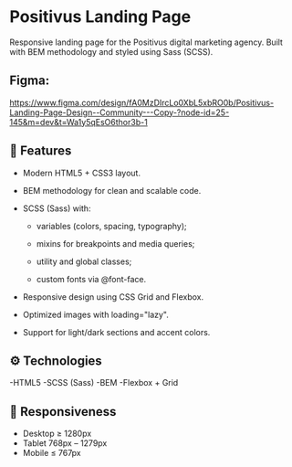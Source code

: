 # Positivus Landing Page
Responsive landing page for the Positivus digital marketing agency.
Built with BEM methodology and styled using Sass (SCSS).

## Figma:
https://www.figma.com/design/fA0MzDIrcLo0XbL5xbRO0b/Positivus-Landing-Page-Design--Community---Copy-?node-id=25-145&m=dev&t=Wa1y5qEsO6thor3b-1

## 🚀 Features

- Modern HTML5 + CSS3 layout.

- BEM methodology for clean and scalable code.

- SCSS (Sass) with:

  - variables (colors, spacing, typography);

  - mixins for breakpoints and media queries;

  - utility and global classes;

  - custom fonts via @font-face.

- Responsive design using CSS Grid and Flexbox.

- Optimized images with loading="lazy".

- Support for light/dark sections and accent colors.

## ⚙️ Technologies

-HTML5
-SCSS (Sass)
-BEM
-Flexbox + Grid

## 📱 Responsiveness

- Desktop ≥ 1280px
- Tablet 768px – 1279px
- Mobile ≤ 767px
